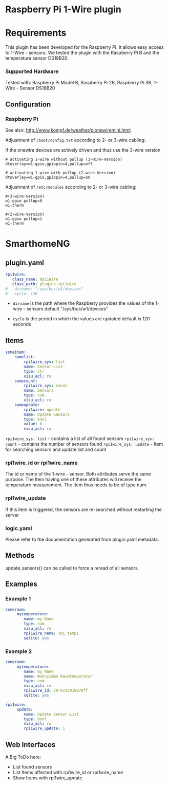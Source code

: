 # Raspberry Pi 1-Wire plugin

# Requirements

This plugin has been developed for the Raspberry Pi. It allows easy access to 1-Wire - sensors.
We tested the plugin with the Raspberry Pi B and the temperature sensor DS18B20.


### Supported Hardware

Tested with:
Raspberry Pi Model B, 
Raspberry Pi 2B, 
Raspberry Pi 3B, 
1-Wire - Sensor DS18B20

## Configuration

### Raspberry Pi

See also: http://www.kompf.de/weather/pionewiremini.html

Adjustment of ``/boot/config.txt`` according to 2- or 3-wire cabling:

If the onewire devices are actively driven and thus use the 3-wire version

```
# activating 1-wire without pullup (3-wire-Version)
dtoverlay=w1-gpio,gpiopin=4,pullup=off
```

```
# activating 1-wire with pullup (2-wire-Version)
dtoverlay=w1-gpio,gpiopin=4,pullup=on
```

Adjustment of ``/etc/modules`` according to 2- or 3-wire cabling:

```
#(3-wire-Version)
w1-gpio pullup=0  
w1-therm
```

```
#(2-wire-Version)
w1-gpio pullup=1
w1-therm
```

# SmarthomeNG

## plugin.yaml

```yaml
rpi1wire:
   class_name: Rpi1Wire
   class_path: plugins.rpi1wire
#   dirname: "/sys/bus/w1/devices"
#   cycle: 120
```

* ``dirname`` is the path where the Raspberry provides the values of the 1-wire - sensors
  default "/sys/bus/w1/devices"

* ``cycle`` is the period in which the values are updated
   default is 120 seconds

## Items

```yaml
someitem:
    somelist:
        rpi1wire_sys: list
        name: Sensor-List
        type: str
        visu_acl: ro
    somecount:
        rpi1wire_sys: count
        name: Sensors
        type: num
        visu_acl: ro
    someupdate:
        rpi1wire: update
        name: Update Sensors
        type: bool
        value: 0
        visu_acl: rw
```

``rpi1wire_sys: list`` - contains a list of all found sensors
``rpi1wire_sys: count`` - contains the number of sensors found
``rpi1wire_sys: update`` - Item for searching sensors and update list and count

### rpi1wire_id  or  rpi1wire_name

The id or name of the 1-wire - sensor. Both attributes serve the same purpose.
The Item having one of these attributes will receive the temperature measurement.
The Item thus needs to be of type num.

### rpi1wire_update

If this item is triggered, the sensors are re-searched without restarting the server

### logic.yaml
Please refer to the documentation generated from plugin.yaml metadata.

## Methods

update_sensors() can be called to force a reread of all sensors.

## Examples

### Example 1

```yaml
someroom:
     mytemperature:
        name: my Name
        type: num
        visu_acl: ro
        rpi1wire_name: rpi_temp1
        sqlite: yes
```

### Example 2

```yaml
someroom:
     mytemperature:
        name: my Name
        name: Wohnzimme Raumtemperatur
        type: num
        visu_acl: ro
        rpi1wire_id: 28-0215018970ff
        sqlite: yes

rpi1wire:
     update:
        name: Update Sensor-List
        type: bool
        visu_acl: rw
        rpi1wire_update: 1
```


## Web Interfaces

A Big ToDo here: 
- List found sensors
- List Items affected with rpi1wire_id or rpi1wire_name
- Show Items with rpi1wire_update

